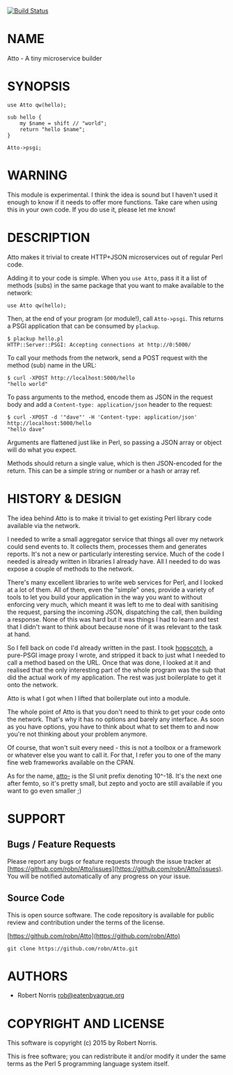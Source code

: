 [![Build Status](https://secure.travis-ci.org/robn/Atto.png)](http://travis-ci.org/robn/Atto)

# NAME

Atto - A tiny microservice builder

# SYNOPSIS

    use Atto qw(hello);
    
    sub hello {
        my $name = shift // "world";
        return "hello $name";
    }
    
    Atto->psgi;

# WARNING

This module is experimental. I think the idea is sound but I haven't used it
enough to know if it needs to offer more functions. Take care when using this
in your own code. If you do use it, please let me know!

# DESCRIPTION

Atto makes it trivial to create HTTP+JSON microservices out of regular Perl
code.

Adding it to your code is simple. When you `use Atto`, pass it it a list of
methods (subs) in the same package that you want to make available to the
network:

    use Atto qw(hello);

Then, at the end of your program (or module!), call `Atto->psgi`. This returns a
PSGI application that can be consumed by `plackup`.

    $ plackup hello.pl 
    HTTP::Server::PSGI: Accepting connections at http://0:5000/

To call your methods from the network, send a POST request with the method
(sub) name in the URL:

    $ curl -XPOST http://localhost:5000/hello
    "hello world"

To pass arguments to the method, encode them as JSON in the request body and
add a `Content-type: application/json` header to the request:

    $ curl -XPOST -d '"dave"' -H 'Content-type: application/json' http://localhost:5000/hello
    "hello dave"

Arguments are flattened just like in Perl, so passing a JSON array or object
will do what you expect.

Methods should return a single value, which is then JSON-encoded for the
return. This can be a simple string or number or a hash or array ref.

# HISTORY & DESIGN

The idea behind Atto is to make it trivial to get existing Perl library code
available via the network.

I needed to write a small aggregator service that things all over my network
could send events to. It collects them, processes them and generates reports.
It's not a new or particularly interesting service. Much of the code I needed
is already written in libraries I already have. All I needed to do was expose a
couple of methods to the network.

There's many excellent libraries to write web services for Perl, and I looked
at a lot of them. All of them, even the "simple" ones, provide a variety of
tools to let you build your application in the way you want to without
enforcing very much, which meant it was left to me to deal with sanitising the
request, parsing the incoming JSON, dispatching the call, then building a
response. None of this was hard but it was things I had to learn and test that
I didn't want to think about because none of it was relevant to the task at
hand.

So I fell back on code I'd already written in the past. I took
[hopscotch](https://github.com/fastmail/hopscotch), a pure-PSGI image proxy I
wrote, and stripped it back to just what I needed to call a method based on the
URL. Once that was done, I looked at it and realised that the only interesting
part of the whole program was the sub that did the actual work of my
application. The rest was just boilerplate to get it onto the network.

Atto is what I got when I lifted that boilerplate out into a module.

The whole point of Atto is that you don't need to think to get your code onto
the network. That's why it has no options and barely any interface. As soon as
you have options, you have to think about what to set them to and now you're
not thinking about your problem anymore.

Of course, that won't suit every need - this is not a toolbox or a framework or
whatever else you want to call it. For that, I refer you to one of the many
fine web frameworks available on the CPAN.

As for the name, [atto-](https://en.wikipedia.org/wiki/Atto-) is the SI unit
prefix denoting 10^-18. It's the next one after femto, so it's pretty small,
but zepto and yocto are still available if you want to go even smaller ;)

# SUPPORT

## Bugs / Feature Requests

Please report any bugs or feature requests through the issue tracker
at [https://github.com/robn/Atto/issues](https://github.com/robn/Atto/issues).
You will be notified automatically of any progress on your issue.

## Source Code

This is open source software. The code repository is available for
public review and contribution under the terms of the license.

[https://github.com/robn/Atto](https://github.com/robn/Atto)

    git clone https://github.com/robn/Atto.git

# AUTHORS

- Robert Norris <rob@eatenbyagrue.org>

# COPYRIGHT AND LICENSE

This software is copyright (c) 2015 by Robert Norris.

This is free software; you can redistribute it and/or modify it under
the same terms as the Perl 5 programming language system itself.

